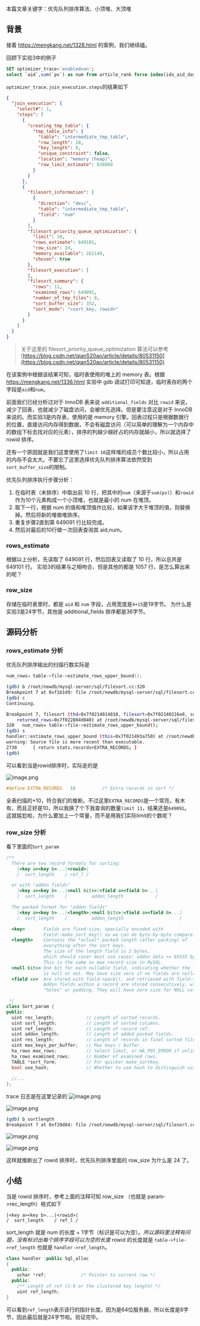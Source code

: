 本篇文章关键字：优先队列排序算法、小顶堆、大顶堆

## 背景

接着 https://mengkang.net/1328.html 的案例，我们继续磕。

回顾下实验3中的例子
```sql
SET optimizer_trace='enabled=on';
select `aid`,sum(`pv`) as num from article_rank force index(idx_aid_day_pv) where `day`>'20181223' group by aid order by num desc limit 10;
```

`optimizer_trace.join_execution.steps`的结果如下

```json
{
  "join_execution": {
    "select#": 1,
    "steps": [
      {
        "creating_tmp_table": {
          "tmp_table_info": {
            "table": "intermediate_tmp_table",
            "row_length": 20,
            "key_length": 0,
            "unique_constraint": false,
            "location": "memory (heap)",
            "row_limit_estimate": 838860
          }
        }
      },
      {
        "filesort_information": [
          {
            "direction": "desc",
            "table": "intermediate_tmp_table",
            "field": "num"
          }
        ],
        "filesort_priority_queue_optimization": {
          "limit": 10,
          "rows_estimate": 649101,
          "row_size": 24,
          "memory_available": 262144,
          "chosen": true
        },
        "filesort_execution": [
        ],
        "filesort_summary": {
          "rows": 11,
          "examined_rows": 649091,
          "number_of_tmp_files": 0,
          "sort_buffer_size": 352,
          "sort_mode": "<sort_key, rowid>"
        }
      }
    ]
  }
}
```

> 关于这里的 filesort_priority_queue_optimization 算法可以参考 [https://blog.csdn.net/qian520ao/article/details/80531150](https://blog.csdn.net/qian520ao/article/details/80531150)

在该案例中根据该结果可知，临时表使用的堆上的 memory 表。根据 https://mengkang.net/1336.html 实验中 gdb 调试打印可知道，临时表存的两个字段是`aid`和`num`。

前面我们已经分析过对于 InnoDB 表来说 `additional_fields` 对比 `rowid` 来说，减少了回表，也就减少了磁盘访问，会被优先选择。但是要注意这是对于 InnoDB 来说的。而实验3是内存表，使用的是 memory 引擎。回表过程只是根据数据行的位置，直接访问内存得到数据，不会有磁盘访问（可以简单的理解为一个内存中的数组下标去找对应的元素），排序的列越少越好占的内存就越小，所以就选择了 rowid 排序。

还有一个原因就是我们这里使用了`limit 10`这样堆的成员个数比较小，所以占用的内存不会太大。不要忘了这里选择优先队列排序算法依然受到`sort_buffer_size`的限制。

优先队列排序执行步骤分析：

1. 在临时表（未排序）中取出前 10 行，把其中的`num`（来源于`sum(pv)`）和`rowid`作为10个元素构成一个小顶堆，也就是最小的 num 在堆顶。
2. 取下一行，根据 num 的值和堆顶值作比较，如果该字大于堆顶的值，则替换掉。然后将新的堆做堆排序。
3. 重复步骤2直到第 649091 行比较完成。
4. 然后对最后的10行做一次回表查询其 aid,num。

### rows_estimate

根据以上分析，先读取了 649091 行，然后回表又读取了 10 行，所以总共是 649101 行。
实验3的结果与之相吻合，但是其他的都是 1057 行，是怎么算出来的呢？

### row_size

存储在临时表里时，都是 `aid` 和 `num` 字段，占用宽度是`4+15`是19字节。
为什么是实验3是24字节，其他是 additional_fields 排序都是36字节。

## 源码分析

### rows_estimate 分析

优先队列排序输出的扫描行数实际是

```cpp
num_rows= table->file->estimate_rows_upper_bound();
```

```bash
(gdb) b /root/newdb/mysql-server/sql/filesort.cc:320
Breakpoint 7 at 0xf1b1d9: file /root/newdb/mysql-server/sql/filesort.cc, line 320.
(gdb) c
Continuing.

Breakpoint 7, filesort (thd=0x7f0214014810, filesort=0x7f02140216e8, sort_positions=false, examined_rows=0x7f022804d050, found_rows=0x7f022804d048,
    returned_rows=0x7f022804d040) at /root/newdb/mysql-server/sql/filesort.cc:320
320	  num_rows= table->file->estimate_rows_upper_bound();
(gdb) s
handler::estimate_rows_upper_bound (this=0x7f021493a750) at /root/newdb/mysql-server/sql/handler.h:2730
warning: Source file is more recent than executable.
2730	  { return stats.records+EXTRA_RECORDS; }
(gdb)
```
可以看到当是rowid排序时，实际走的是

![image.png](https://static.mengkang.net/upload/image/2019/0220/1550649205966317.png)

```cpp
#define EXTRA_RECORDS	10			/* Extra records in sort */
```

全表扫描的+10，符合我们的推断。不过这里`EXTRA_RECORDS`是一个常亮，有木有，而且正好是10，所以我换了个下我查询的数量`limit 11`，结果还是`649091`。
这就尴尬啦，为什么要加上一个常量，而不是用我们实际limit的个数呢？

### row_size 分析

看下里面的`Sort_param`

```cpp
/**
  There are two record formats for sorting:
    |<key a><key b>...|<rowid>|
    /  sort_length    / ref_l /

  or with "addon fields"
    |<key a><key b>...|<null bits>|<field a><field b>...|
    /  sort_length    /         addon_length            /

  The packed format for "addon fields"
    |<key a><key b>...|<length>|<null bits>|<field a><field b>...|
    /  sort_length    /         addon_length                     /

  <key>       Fields are fixed-size, specially encoded with
              Field::make_sort_key() so we can do byte-by-byte compare.
  <length>    Contains the *actual* packed length (after packing) of
              everything after the sort keys.
              The size of the length field is 2 bytes,
              which should cover most use cases: addon data <= 65535 bytes.
              This is the same as max record size in MySQL.
  <null bits> One bit for each nullable field, indicating whether the field
              is null or not. May have size zero if no fields are nullable.
  <field xx>  Are stored with field->pack(), and retrieved with field->unpack().
              Addon fields within a record are stored consecutively, with no
              "holes" or padding. They will have zero size for NULL values.

 */
class Sort_param {
public:
  uint rec_length;            // Length of sorted records.
  uint sort_length;           // Length of sorted columns.
  uint ref_length;            // Length of record ref.
  uint addon_length;          // Length of added packed fields.
  uint res_length;            // Length of records in final sorted file/buffer.
  uint max_keys_per_buffer;   // Max keys / buffer.
  ha_rows max_rows;           // Select limit, or HA_POS_ERROR if unlimited.
  ha_rows examined_rows;      // Number of examined rows.
  TABLE *sort_form;           // For quicker make_sortkey.
  bool use_hash;              // Whether to use hash to distinguish cut JSON
  
  //...
};
```

trace 日志是在这里记录的
![image.png](https://static.mengkang.net/upload/image/2019/0213/1550056319330279.png)

![image.png](https://static.mengkang.net/upload/image/2019/0214/1550127228940404.png)

```bash
(gdb) b sortlength
Breakpoint 7 at 0xf20d84: file /root/newdb/mysql-server/sql/filesort.cc, line 2332.
```

![image.png](https://static.mengkang.net/upload/image/2019/0214/1550145492471143.png)


![image.png](https://static.mengkang.net/upload/image/2019/0215/1550198177726839.png)

这样就推断出了 rowid 排序时，优先队列排序里面的 row_size 为什么是 24 了。

## 小结
 
当是 rowid 排序时，参考上面的注释可知 row_size （也就是 param->rec_length）格式如下
```
|<key a><key b>...|<rowid>|
/  sort_length    / ref_l /
``` 
sort_length 就是 num 的长度 + 1字节（标识是可以为空）。*所以源码里注释有问题，没有标识出每个排序字段可以为空的长度*
rowid 的长度就是 `table->file->ref_length` 也就是 `handler->ref_length`。

```cpp
class handler :public Sql_alloc
{
  public:
    uchar *ref;				/* Pointer to current row */
  public:  
    /** Length of ref (1-8 or the clustered key length) */
    uint ref_length;
}
```

可以看到`ref_length`表示该行的指针长度。因为是64位服务器，所以长度是8字节，因此最后就是24字节啦。验证完毕。